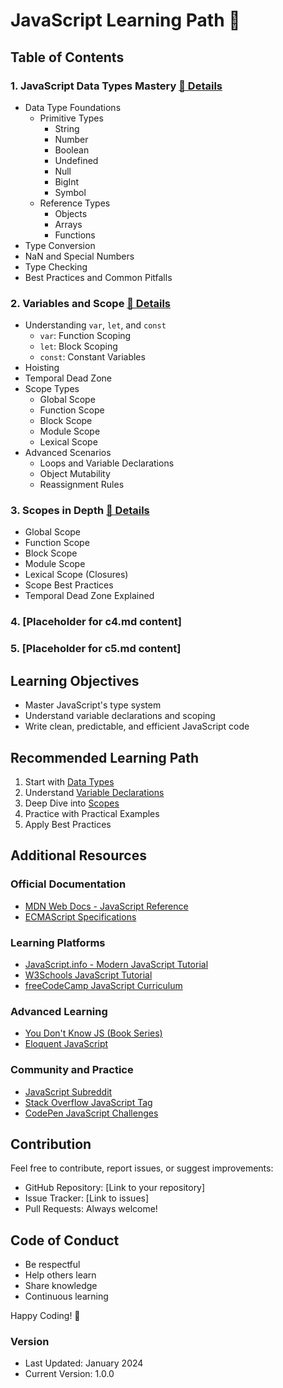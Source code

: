 # JavaScript Learning Path 🚀

## Table of Contents

### 1. JavaScript Data Types Mastery [📖 Details](c1.md)
- Data Type Foundations
  - Primitive Types
    - String
    - Number
    - Boolean
    - Undefined
    - Null
    - BigInt
    - Symbol
  - Reference Types
    - Objects
    - Arrays
    - Functions
- Type Conversion
- NaN and Special Numbers
- Type Checking
- Best Practices and Common Pitfalls

### 2. Variables and Scope [📖 Details](c2.md)
- Understanding `var`, `let`, and `const`
  - `var`: Function Scoping
  - `let`: Block Scoping
  - `const`: Constant Variables
- Hoisting
- Temporal Dead Zone
- Scope Types
  - Global Scope
  - Function Scope
  - Block Scope
  - Module Scope
  - Lexical Scope
- Advanced Scenarios
  - Loops and Variable Declarations
  - Object Mutability
  - Reassignment Rules

### 3. Scopes in Depth [📖 Details](c3.md)
- Global Scope
- Function Scope
- Block Scope
- Module Scope
- Lexical Scope (Closures)
- Scope Best Practices
- Temporal Dead Zone Explained

### 4. [Placeholder for c4.md content]

### 5. [Placeholder for c5.md content]

## Learning Objectives
- Master JavaScript's type system
- Understand variable declarations and scoping
- Write clean, predictable, and efficient JavaScript code

## Recommended Learning Path
1. Start with [Data Types](c1.md)
2. Understand [Variable Declarations](c2.md)
3. Deep Dive into [Scopes](c3.md)
4. Practice with Practical Examples
5. Apply Best Practices

## Additional Resources

### Official Documentation
- [MDN Web Docs - JavaScript Reference](https://developer.mozilla.org/en-US/docs/Web/JavaScript)
- [ECMAScript Specifications](https://www.ecma-international.org/publications-and-standards/standards/ecma-262/)

### Learning Platforms
- [JavaScript.info - Modern JavaScript Tutorial](https://javascript.info/)
- [W3Schools JavaScript Tutorial](https://www.w3schools.com/js/)
- [freeCodeCamp JavaScript Curriculum](https://www.freecodecamp.org/learn/javascript-algorithms-and-data-structures/)

### Advanced Learning
- [You Don't Know JS (Book Series)](https://github.com/getify/You-Dont-Know-JS)
- [Eloquent JavaScript](https://eloquentjavascript.net/)

### Community and Practice
- [JavaScript Subreddit](https://www.reddit.com/r/javascript/)
- [Stack Overflow JavaScript Tag](https://stackoverflow.com/questions/tagged/javascript)
- [CodePen JavaScript Challenges](https://codepen.io/)

## Contribution
Feel free to contribute, report issues, or suggest improvements:
- GitHub Repository: [Link to your repository]
- Issue Tracker: [Link to issues]
- Pull Requests: Always welcome!

## Code of Conduct
- Be respectful
- Help others learn
- Share knowledge
- Continuous learning

Happy Coding! 🌟

### Version
- Last Updated: January 2024
- Current Version: 1.0.0
